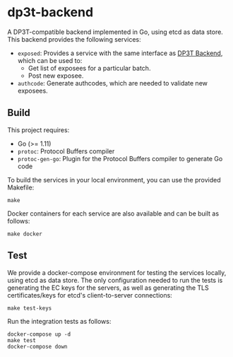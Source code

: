dp3t-backend
============

A DP3T-compatible backend implemented in Go, using etcd as data store.
This backend provides the following services:

- `exposed`: Provides a service with the same interface as [DP3T
  Backend][dp3t-sdk-backend], which can be used to:
  - Get list of exposees for a particular batch.
  - Post new exposee.
- `authcode`: Generate authcodes, which are needed to validate new exposees.

## Build

This project requires:
 - Go (>= 1.11)
 - `protoc`: Protocol Buffers compiler
 - `protoc-gen-go`: Plugin for the Protocol Buffers compiler to generate Go
   code

To build the services in your local environment, you can use the provided
Makefile:
```
make
```

Docker containers for each service are also available and can be built as
follows:
```
make docker
```

## Test

We provide a docker-compose environment for testing the services locally,
using etcd as data store. The only configuration needed to run the tests is
generating the EC keys for the servers, as well as generating the TLS
certificates/keys for etcd's client-to-server connections:

```
make test-keys
```

Run the integration tests as follows:

```
docker-compose up -d
make test
docker-compose down
```

[dp3t-sdk-backend]: https://github.com/DP-3T/dp3t-sdk-backend
